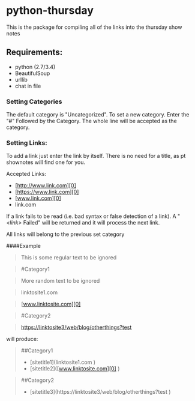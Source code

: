# python-thursday
This is the package for compiling all of the links into the thursday show notes

## Requirements:
* python (2.7/3.4)
* BeautifulSoup
* urllib
* chat in file

### Setting Categories
The default category is "Uncategorized". To set a new category. Enter the "#" Followed by the Category. The whole line will be accepted as the category.

### Setting Links:
To add a link just enter the link by itself. There is no need for a title, as pt shownotes will find one for you. 

Accepted Links:
* [http://www.link.com][0]
* [https://www.link.com][0]
* [www.link.com][0]
* link.com

If a link fails to be read (i.e. bad syntax or false detection of a link). A "*\<link\>* Failed" will be returned and it will process the next link.

All links will belong to the previous set category

####Example
> This is some regular text to be ignored

>  \#Category1

> More random text to be ignored

> linktosite1.com

> [www.linktosite.com][0] 

> \#Category2

>[https://linktosite3/web/blog/otherthings?test][0]

will produce:

> ##Category1
>* [sitetitle1]\(linktosite1.com \)
>* [sitetitle2]\([www.linktosite.com][0] \)

> ##Category2
>* [sitetitle3]\(https://linktosite3/web/blog/otherthings?test \)

[0]:#null
